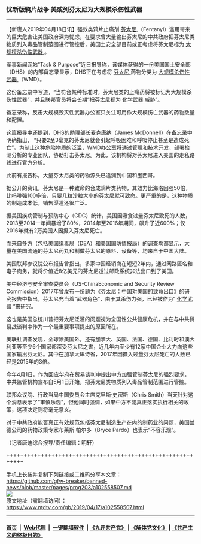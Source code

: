 ### 忧新版鸦片战争 美或列芬太尼为大规模杀伤性武器
------------------------

<div class="post_content" itemprop="articleBody">
 <p>
  【新唐人2019年04月18日讯】强效类鸦片止痛剂
  <a href="https://www.ntdtv.com/gb/芬太尼.htm">
   芬太尼
  </a>
  （Fentanyl）滥用带来的巨大危害让美国政府深为忧虑，在要求曾大量输出芬太尼的中共政府把芬太尼类物质列入毒品管制范围进行管控后，美国土安全部目前或正考虑将芬太尼标为
  <a href="https://www.ntdtv.com/gb/大规模杀伤性武器.htm">
   大规模杀伤性武器
  </a>
  。
 </p>
 <p>
  军事新闻网站“Task &amp; Purpose”近日报导称，该媒体获得的一份美国国土安全部（DHS）的内部备忘录显示，DHS正在考虑将
  <a href="https://www.ntdtv.com/gb/芬太尼.htm">
   芬太尼
  </a>
  药物分类为
  <a href="https://www.ntdtv.com/gb/大规模杀伤性武器.htm">
   大规模杀伤性武器
  </a>
  （WMD）。
 </p>
 <p>
  这份备忘录中写道，“当符合某种标准时，芬太尼类的止痛药将被标记为大规模杀伤性武器”，并且联邦官员将会长期“把芬太尼视为
  <a href="https://www.ntdtv.com/gb/化学武器.htm">
   化学武器
  </a>
  威胁”。
 </p>
 <p>
  备忘录称，反击大规模毁灭性武器办公室只关注可用作大规模伤亡武器的药物数量和配置。
 </p>
 <p>
  这篇报导中还提到，DHS的助理部长麦克唐纳（James McDonnell）在备忘录中明确指出， “只要2至3毫克的芬太尼就会引起呼吸困难和呼吸停止甚至是造成死亡”。为制止这种危险物质的泛滥，WMD办公室将通过管理和技术开发，部署检测分析的专业团队，协助打击芬太尼。为此，该机构将对芬太尼进入美国的走私路线进行官方分析。
 </p>
 <p>
  此前有报告称，大量芬太尼类的药物源头已追溯到中国和墨西哥。
 </p>
 <p>
  据公开的资讯，芬太尼是一种致命的合成鸦片类药物，其效力比海洛因强50倍，比吗啡强100多倍，只要几粒沙粒大小的芬太尼就可致命。更严重的是，这种物质的制造成本低，销售渠道还很广泛。
 </p>
 <p>
  据美国疾病管制与预防中心（CDC）统计，美国因吸食过量芬太尼致死的人数，2013至2014一年间暴增了80%，2014年至2016年期间，飙升了近600%；仅2016年就有2万美国人因摄入芬太尼死亡。
 </p>
 <p>
  而来自多方（包括美国缉毒局（DEA）和美国国防情报局）的调查均都显示，大量在美国流通的芬太尼药丸和制做芬太尼的原料、设备等，均来自于中国大陆。
 </p>
 <p>
  美国联邦参议院公布报告曾指出，多家中国经销商在短短2年内，通过网路匿名和电子商务，就将价值近8亿美元的芬太尼透过邮政系统非法出口到了美国。
 </p>
 <p>
  美中经济与安全审查委员会（US-ChinaEconomic and Security Review Commission）2017年曾发布一份题为《芬太尼：中国对美国的致命出口》的研究报告中指出，芬太尼充当着“武器角色”，由于其杀伤力强，已经被作为“
  <a href="https://www.ntdtv.com/gb/化学武器.htm">
   化学武器
  </a>
  ”来研究。
 </p>
 <p>
  这也是美国总统川普把芬太尼泛滥的问题视为全国性公共健康危机，并在与中共贸易战谈判中作为一个最重要事项提出的原因所在。
 </p>
 <p>
  美联社调查发现，全球除美国外，还有加拿大、英国、法国、德国、比利时和澳大利亚等至少6个国家都深受芬太尼之害，近几年内至少有12家中国企业大力向这些国家输出芬太尼。其中在加拿大卑诗省，2017年因摄入过量芬太尼死亡的人数已经是2015年的3倍。
 </p>
 <p>
  今年4月1日，作为回应华府在贸易谈判中提出中方加强管制芬太尼的强烈要求，中共监管机构宣布自5月1日开始，把芬太尼类物质列入毒品管制范围进行管控。
 </p>
 <p>
  联邦众议院、行政当局中国委员会主席克里斯‧史密斯（Chris Smith）当天针对这个消息表示了“审慎乐观”，但他同时强调，如果中方不能真正落实执行相关的政策，这项决定则将毫无意义。
 </p>
 <p>
  对于中共政府能否真正有效规范包括芬太尼制造生产在内的制药业的问题，美国兰德公司的药物政策专家布莱斯·帕尔多（Bryce Pardo）也表示“不容乐观”。
 </p>
 <p>
  （记者唐迪综合报导/责任编辑：明轩）
 </p>
 <div class="single_ad">
 </div>
</div>

+++++++++++++++++++++++++++++++++++++++++++++++++++++++++++<br/><br/>
手机上长按并复制下列链接或二维码分享本文章：<br/>
https://github.com/gfw-breaker/banned-news/blob/master/pages/prog203/a102558507.md <br/>
<a href='https://github.com/gfw-breaker/banned-news/blob/master/pages/prog203/a102558507.md'><img src='https://github.com/gfw-breaker/banned-news/blob/master/pages/prog203/a102558507.md.png'/></a> <br/>
原文地址（需翻墙访问）：https://www.ntdtv.com/gb/2019/04/17/a102558507.html


------------------------
#### [首页](https://github.com/gfw-breaker/banned-news/blob/master/README.md) &nbsp;|&nbsp; [Web代理](https://github.com/labour-camp/helloworld) &nbsp;|&nbsp; [一键翻墙软件](https://github.com/gfw-breaker/nogfw/blob/master/README.md) &nbsp;| [《九评共产党》](https://github.com/gfw-breaker/9ping.md/blob/master/README.md#九评之一评共产党是什么) | [《解体党文化》](https://github.com/gfw-breaker/jtdwh.md/blob/master/README.md) | [《共产主义的终极目的》](https://github.com/gfw-breaker/gczydzjmd.md/blob/master/README.md)

